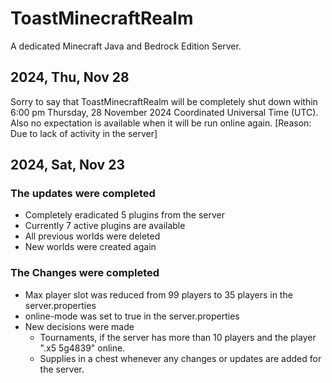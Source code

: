 # ToastMinecraftRealm
A dedicated Minecraft Java and Bedrock Edition Server.

## 2024, Thu, Nov 28
Sorry to say that ToastMinecraftRealm will be completely shut down within 6:00 pm Thursday, 28 November 2024
Coordinated Universal Time (UTC). Also no expectation is available when it will be run online again.
[Reason: Due to lack of activity in the server]

## 2024, Sat, Nov 23
### The updates were completed
- Completely eradicated 5 plugins from the server
- Currently 7 active plugins are available
- All previous worlds were deleted
- New worlds were created again

### The Changes were completed
- Max player slot was reduced from 99 players to 35 players in the server.properties
- online-mode was set to true in the server.properties
- New decisions were made
  - Tournaments, if the server has more than 10 players and the player ".x5 5g4839" online.
  - Supplies in a chest whenever any changes or updates are added for the server.
